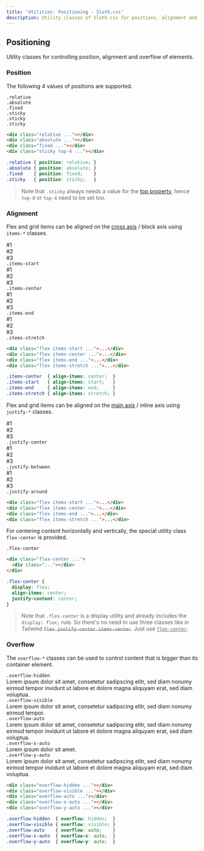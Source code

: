 ```yaml
---
title: 'Utilities: Positioning - Sloth.css'
description: Utility classes of Sloth.css for positions, alignment and overflow.
---
```


## Positioning

Utility classes for controlling position, alignment and overflow of elements.

### Position

The following 4 values of positions are supported.

<div class="demo flex flex-wrap gap-4 relative">
  <div class="bg-muted w-48 h-32 rounded relative">
    <div class="relative top-4 left-4 bg-accent-variant w-32 h-16 rounded p-1">
      <code>.relative</code>
    </div>
  </div>
  <div class="bg-muted w-48 h-32 rounded relative">
    <div class="absolute bottom-4 right-4 bg-accent-variant w-32 h-16 rounded p-1">
      <code>.absolute</code>
    </div>
  </div>
  <div class="bg-muted w-48 h-32 rounded overflow-y-scroll">
    <div class="absolute bg-accent-variant w-32 h-16 rounded p-1 m-4">
      <code>.fixed</code>
    </div>
    <div class="w-full h-64"></div>
  </div>
  <div class="bg-muted w-48 h-32 rounded overflow-y-scroll">
    <div>
      <div class="sticky top-4 left-4 bg-accent-variant w-32 h-8 p-1 rounded"><code>.sticky</code></div>
      <div class="w-full h-32"></div>
    </div>
    <div>
      <div class="sticky top-4 left-4 bg-accent w-32 h-8 p-1 rounded"><code>.sticky</code></div>
      <div class="w-full h-32"></div>
    </div>
    <div>
      <div class="sticky top-4 left-4 bg-accent-variant w-32 h-8 p-1 rounded"><code>.sticky</code></div>
      <div class="w-full h-32"></div>
    </div>
  </div>
</div>

```html
<div class="relative ..."></div>
<div class="absolute ..."></div>
<div class="fixed ..."></div>
<div class="sticky top-4 ..."></div>
```

```css
.relative { position: relative; }
.absolute { position: absolute; }
.fixed    { position: fixed;    }
.sticky   { position: sticky;   }
```

> Note that `.sticky` always needs a value for the [top property](https://developer.mozilla.org/en-US/docs/Web/CSS/top), hence `top-0` or `top-4` need to be set too.

### Alignment

Flex and grid items can be aligned on the [cross axis](https://developer.mozilla.org/en-US/docs/Glossary/Cross_Axis) / block axis using `items-*` classes.

<div class="demo flex flex-wrap gap-4">
  <div class="flex-col gap-4 bg-muted p-4 rounded">
    <div class="flex gap-1 items-start justify-center">
      <div class="text-light bg-accent-variant flex-center rounded h-8 w-8 font-mono font-bold">#1</div>
      <div class="text-light bg-accent-variant flex-center rounded h-16 w-8 font-mono font-bold">#2</div>
      <div class="text-light bg-accent-variant flex-center rounded w-8 font-mono font-bold">#3</div>
    </div>
    <div class="flex-center"><code>.items-start</code></div>
  </div>
  <div class="flex-col gap-4 bg-muted p-4 rounded">
    <div class="flex gap-1 items-center justify-center">
      <div class="text-light bg-accent-variant flex-center rounded h-8 w-8 font-mono font-bold">#1</div>
      <div class="text-light bg-accent-variant flex-center rounded h-16 w-8 font-mono font-bold">#2</div>
      <div class="text-light bg-accent-variant flex-center rounded w-8 font-mono font-bold">#3</div>
    </div>
    <div class="flex-center"><code>.items-center</code></div>
  </div>
  <div class="flex-col gap-4 bg-muted p-4 rounded">
    <div class="flex gap-1 items-end justify-center">
      <div class="text-light bg-accent-variant flex-center rounded h-8 w-8 font-mono font-bold">#1</div>
      <div class="text-light bg-accent-variant flex-center rounded h-16 w-8 font-mono font-bold">#2</div>
      <div class="text-light bg-accent-variant flex-center rounded w-8 font-mono font-bold">#3</div>
    </div>
    <div class="flex-center"><code>.items-end</code></div>
  </div>
  <div class="flex-col gap-4 bg-muted p-4 rounded">
    <div class="flex gap-1 items-stretch justify-center">
      <div class="text-light bg-accent-variant flex-center rounded w-8 font-mono font-bold">#1</div>
      <div class="text-light bg-accent-variant flex-center rounded h-16 w-8 font-mono font-bold">#2</div>
      <div class="text-light bg-accent-variant flex-center rounded w-8 font-mono font-bold">#3</div>
    </div>
    <div class="flex-center"><code>.items-stretch</code></div>
  </div>
</div>

```html
<div class="flex items-start ...">...</div>
<div class="flex items-center ...">...</div>
<div class="flex items-end ...">...</div>
<div class="flex items-stretch ...">...</div>
```

```css
.items-center  { align-items: center;  }
.items-start   { align-items: start;   }
.items-end     { align-items: end;     }
.items-stretch { align-items: stretch; }
```

Flex and grid items can be aligned on the [main axis](https://developer.mozilla.org/en-US/docs/Glossary/Main_Axis) / inline axis using `justify-*` classes.

<div class="demo flex flex-wrap gap-4">
  <div class="flex-col gap-4 w-64 bg-muted p-4 rounded">
    <div class="flex gap-1 justify-center">
      <div class="text-light bg-accent-variant flex-center rounded h-8 w-8 font-mono font-bold">#1</div>
      <div class="text-light bg-accent-variant flex-center rounded h-8 w-8 font-mono font-bold">#2</div>
      <div class="text-light bg-accent-variant flex-center rounded h-8 w-8 font-mono font-bold">#3</div>
    </div>
    <div class="flex-center"><code>.justify-center</code></div>
  </div>
  <div class="flex-col gap-4 w-64 bg-muted p-4 rounded">
    <div class="flex gap-1 justify-between">
      <div class="text-light bg-accent-variant flex-center rounded h-8 w-8 font-mono font-bold">#1</div>
      <div class="text-light bg-accent-variant flex-center rounded h-8 w-8 font-mono font-bold">#2</div>
      <div class="text-light bg-accent-variant flex-center rounded h-8 w-8 font-mono font-bold">#3</div>
    </div>
    <div class="flex-center"><code>.justify-between</code></div>
  </div>
  <div class="flex-col gap-4 w-64 bg-muted p-4 rounded">
    <div class="flex gap-1 justify-around">
      <div class="text-light bg-accent-variant flex-center rounded h-8 w-8 font-mono font-bold">#1</div>
      <div class="text-light bg-accent-variant flex-center rounded h-8 w-8 font-mono font-bold">#2</div>
      <div class="text-light bg-accent-variant flex-center rounded h-8 w-8 font-mono font-bold">#3</div>
    </div>
    <div class="flex-center"><code>.justify-around</code></div>
  </div>
</div>

```html
<div class="flex items-start ...">...</div>
<div class="flex items-center ...">...</div>
<div class="flex items-end ...">...</div>
<div class="flex items-stretch ...">...</div>
```

For centering content horizontally and vertically, the special utility class `flex-center` is provided.

<div class="demo">
  <div class="flex-col gap-4 w-32 bg-muted p-4 rounded">
    <div class="flex-center">
      <div class="text-light bg-accent-variant flex-center rounded h-8 w-8 font-mono font-bold"></div>
    </div>
    <div class="flex-center"><code>.flex-center</code></div>
  </div>
</div>

```html
<div class="flex-center ...">
  <div class="..."></div>
</div>
```

```css
.flex-center {
  display: flex;
  align-items: center;
  justify-content: center;
}
```

> Note that `.flex-center` is a display utility and already includes the `display: flex;` rule. So there's no need to use three classes like in Tailwind <del>`flex justify-center items-center`</del>. Just use <ins>`flex-center`</ins>.

### Overflow

The `overflow-*` classes can be used to control content that is bigger than its container element.

<div class="demo flex flex-wrap gap-4 relative">
  <div class="overflow-hidden bg-muted w-48 h-32 p-4 rounded flex-col gap-4 items-start">
    <code>.overflow-hidden</code>
    <div class="bg-accent-variant rounded w-48 p-4">
      Lorem ipsum dolor sit amet, consetetur sadipscing elitr, sed diam nonumy eirmod tempor invidunt ut labore et dolore magna aliquyam erat, sed diam voluptua.
    </div>
  </div>
  <div class="overflow-visible bg-muted w-48 h-32 p-4 rounded flex-col gap-4 items-start">
    <code>.overflow-visible</code>
    <div class="bg-accent-variant rounded w-48 p-4">
      Lorem ipsum dolor sit amet, consetetur sadipscing elitr, sed diam nonumy eirmod tempor.
    </div>
  </div>
  <div class="overflow-auto bg-muted w-48 h-32 p-4 rounded flex-col gap-4 items-start">
    <code>.overflow-auto</code>
    <div class="bg-accent-variant rounded w-48 p-4">
      Lorem ipsum dolor sit amet, consetetur sadipscing elitr, sed diam nonumy eirmod tempor invidunt ut labore et dolore magna aliquyam erat, sed diam voluptua.
    </div>
  </div>
  <div class="overflow-x-auto bg-muted w-48 h-32 p-4 rounded flex-col gap-4 items-start">
    <code>.overflow-x-auto</code>
    <div class="bg-accent-variant rounded w-64 p-4">
      Lorem ipsum dolor sit amet.
    </div>
  </div>
  <div class="overflow-y-auto bg-muted w-48 h-32 p-4 rounded flex-col gap-4 items-start">
    <code>.overflow-y-auto</code>
    <div class="bg-accent-variant rounded p-4">
      Lorem ipsum dolor sit amet, consetetur sadipscing elitr, sed diam nonumy eirmod tempor invidunt ut labore et dolore magna aliquyam erat, sed diam voluptua.
    </div>
  </div>
</div>

```html
<div class="overflow-hidden ..."></div>
<div class="overflow-visible ..."></div>
<div class="overflow-auto ..."></div>
<div class="overflow-x-auto ..."></div>
<div class="overflow-y-auto ..."></div>
```

```css
.overflow-hidden  { overflow: hidden;  }
.overflow-visible { overflow: visible; }
.overflow-auto    { overflow: auto;    }
.overflow-x-auto  { overflow-x: auto;  }
.overflow-y-auto  { overflow-y: auto;  }
```
